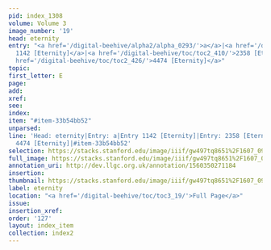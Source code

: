 ```yaml
---
pid: index_1308
volume: Volume 3
image_number: '19'
head: eternity
entry: "<a href='/digital-beehive/alpha2/alpha_0293/'>a</a>|<a href='/digital-beehive/toc/toc2_222/'>Entry
  1142 [Eternity]</a>|<a href='/digital-beehive/toc/toc2_410/'>2358 [Eternity]</a>|<a
  href='/digital-beehive/toc/toc2_426/'>4474 [Eternity]</a>"
topic: 
first_letter: E
page: 
add: 
xref: 
see: 
index: 
item: "#item-33b54bb52"
unparsed: 
line: 'Head: eternity|Entry: a|Entry 1142 [Eternity]|Entry: 2358 [Eternity]|Entry:
  4474 [Eternity]|#item-33b54bb52'
selection: https://stacks.stanford.edu/image/iiif/gw497tq8651%2F1607_0962/874,391,683,143/full/0/default.jpg
full_image: https://stacks.stanford.edu/image/iiif/gw497tq8651%2F1607_0962/full/full/0/default.jpg
annotation_uri: http://dev.llgc.org.uk/annotation/1560350271184
insertion: 
thumbnail: https://stacks.stanford.edu/image/iiif/gw497tq8651%2F1607_0962/874,391,683,143/150,/0/default.jpg
label: eternity
location: "<a href='/digital-beehive/toc/toc3_19/'>Full Page</a>"
issue: 
insertion_xref: 
order: '127'
layout: index_item
collection: index2
---
```

